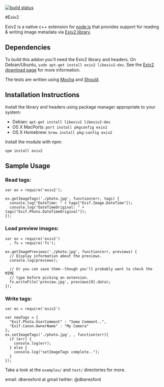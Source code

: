 [![build status](https://secure.travis-ci.org/dberesford/exiv2node.png)](http://travis-ci.org/dberesford/exiv2node)

#Exiv2

Exiv2 is a native c++ extension for [node.js](http://nodejs.org/) that provides support for reading & writing image metadata via [Exiv2 library](http://www.exiv2.org).

## Dependencies

To build this addon you'll need the Exiv2 library and headers. On Debian/Ubuntu, `sudo apt-get install exiv2 libexiv2-dev`. See the [Exiv2 download page](http://www.exiv2.org/download.html) for more information.

The tests are written using [Mocha](https://github.com/visionmedia/mocha) and [Should](https://github.com/visionmedia/should.js).

## Installation Instructions

Install the library and headers using package manager appropriate to your system:

  - Debian: `apt-get install libexiv2 libexiv2-dev`
  - OS X MacPorts: `port install pkgconfig exiv2`
  - OS X Homebrew: `brew install pkg-config exiv2`

Install the module with npm:

    npm install exiv2

## Sample Usage

### Read tags:

    var ex = require('exiv2');

    ex.getImageTags('./photo.jpg', function(err, tags) {
      console.log("DateTime: " + tags["Exif.Image.DateTime"]);
      console.log("DateTimeOriginal: " + tags["Exif.Photo.DateTimeOriginal"]);
    });

### Load preview images:

    var ex = require('exiv2')
      , fs = require('fs');

    ex.getImagePreviews('./photo.jpg', function(err, previews) {
      // Display information about the previews.
      console.log(previews);

      // Or you can save them--though you'll probably want to check the MIME
      // type before picking an extension.
      fs.writeFile('preview.jpg', previews[0].data);
    });

### Write tags:

    var ex = require('exiv2')

    var newTags = {
      "Exif.Photo.UserComment" : "Some Comment..",
      "Exif.Canon.OwnerName" : "My Camera"
    };
    ex.setImageTags('./photo.jpg', , function(err){
      if (err) {
        console.log(err);
      } else {
        console.log("setImageTags complete..");
      }
    });

Take a look at the `examples/` and `test/` directories for more.

email: dberesford at gmail
twitter: @dberesford
